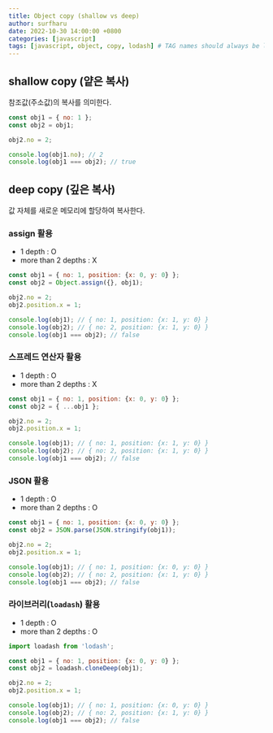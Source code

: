 ```yaml
---
title: Object copy (shallow vs deep)
author: surfharu
date: 2022-10-30 14:00:00 +0800
categories: [javascript]
tags: [javascript, object, copy, lodash] # TAG names should always be lowercase
---
```


## shallow copy (얕은 복사)
참조값(주소값)의 복사를 의미한다.

```js
const obj1 = { no: 1 };
const obj2 = obj1;

obj2.no = 2;

console.log(obj1.no); // 2
console.log(obj1 === obj2); // true
```

## deep copy (깊은 복사)
값 자체를 새로운 메모리에 할당하여 복사한다.

### assign 활용
- 1 depth : O
- more than 2 depths : X

```js
const obj1 = { no: 1, position: {x: 0, y: 0} };
const obj2 = Object.assign({}, obj1);

obj2.no = 2;
obj2.position.x = 1;

console.log(obj1); // { no: 1, position: {x: 1, y: 0} }
console.log(obj2); // { no: 2, position: {x: 1, y: 0} }
console.log(obj1 === obj2); // false
```

### 스프레드 연산자 활용
- 1 depth : O
- more than 2 depths : X

```js
const obj1 = { no: 1, position: {x: 0, y: 0} };
const obj2 = { ...obj1 };

obj2.no = 2;
obj2.position.x = 1;

console.log(obj1); // { no: 1, position: {x: 1, y: 0} }
console.log(obj2); // { no: 2, position: {x: 1, y: 0} }
console.log(obj1 === obj2); // false
```

### JSON 활용
- 1 depth : O
- more than 2 depths : O

```js
const obj1 = { no: 1, position: {x: 0, y: 0} };
const obj2 = JSON.parse(JSON.stringify(obj1));

obj2.no = 2;
obj2.position.x = 1;

console.log(obj1); // { no: 1, position: {x: 0, y: 0} }
console.log(obj2); // { no: 2, position: {x: 1, y: 0} }
console.log(obj1 === obj2); // false
```

### 라이브러리(`loadash`) 활용
- 1 depth : O
- more than 2 depths : O

```js
import loadash from 'lodash';

const obj1 = { no: 1, position: {x: 0, y: 0} };
const obj2 = loadash.cloneDeep(obj1);

obj2.no = 2;
obj2.position.x = 1;

console.log(obj1); // { no: 1, position: {x: 0, y: 0} }
console.log(obj2); // { no: 2, position: {x: 1, y: 0} }
console.log(obj1 === obj2); // false
```